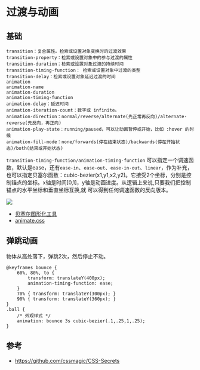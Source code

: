 # 过渡与动画


## 基础

```
transition：复合属性。检索或设置对象变换时的过渡效果
transition-property：检索或设置对象中的参与过渡的属性
transition-duration：检索或设置对象过渡的持续时间
transition-timing-function：	检索或设置对象中过渡的类型
transition-delay：检索或设置对象延迟过渡的时间
animation
animation-name
animation-duration
animation-timing-function
animation-delay：延迟时间
animation-iteration-count：数字或 infinite。
animation-direction：normal/reverse/alternate(先正常再反向)/alternate-reverse(先反向，再正向)
animation-play-state：running/paused，可以让动画暂停或开始，比如 :hover 的时候
animation-fill-mode：none/forwards(停在结束状态)/backwards(停在开始状态)/both(结束或开始状态)
```

`transition-timing-function/animation-timing-function` 可以指定一个调速函数，默认是ease，还有`ease-in`、`ease-out`、`ease-in-out`、`linear`，作为补充，也可以指定贝塞尔函数：cubic-bezier(x1,y1,x2,y2)。它接受2个坐标，分别是控制锚点的坐标。x轴是时间[0,1]，y轴是动画进度。从逻辑上来说,只要我们把控制锚点的水平坐标和垂直坐标互换,就 可以得到任何调速函数的反向版本。

<img src="http://www.w3croad.com/images/20170508/animation.jpg">

- <a href='cubic-bezier.com'>贝塞尔图形化工具</a>
- <a href='https://daneden.github.io/animate.css/'>animate.css</a>

## 弹跳动画

物体从高处落下，弹跳2次，然后停止不动。
```
@keyframes bounce { 
    60%, 80%, to {
        transform: translateY(400px);
        animation-timing-function: ease; 
    }
    70% { transform: translateY(300px); }
    90% { transform: translateY(360px); } 
}
.ball {
    /* 外观样式 */
    animation: bounce 3s cubic-bezier(.1,.25,1,.25); 
}
```

## 参考

- https://github.com/cssmagic/CSS-Secrets
